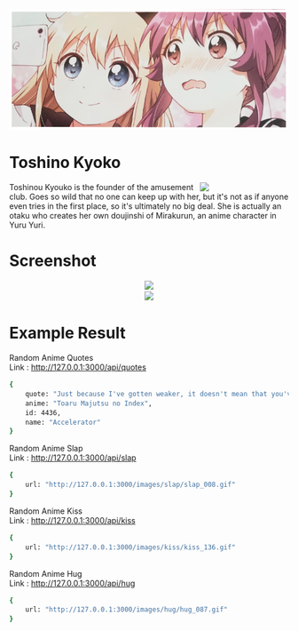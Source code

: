 <div align="center"><img src="https://raw.githubusercontent.com/Eilaluth/Ayano/main/img/ayanoxkyoko.png" /></div>

# Toshino Kyoko

<img src="https://static.wikia.nocookie.net/yuruyuri/images/4/46/KyokoToshino-NYS3.png/revision/latest/scale-to-width-down/350?cb=20201118084325" width="160" align="right" />

Toshinou Kyouko is the founder of the amusement club. Goes so wild that no one can keep up with her, but it's not as if anyone even tries in the first place, so it's ultimately no big deal. She is actually an otaku who creates her own doujinshi of Mirakurun, an anime character in Yuru Yuri.

# Screenshot

<div align="center">
  <img src="https://i.ibb.co/G9b024C/Desktop-Screenshot-2021-09-30-21-24-43-08.png"/><br/>
  <img src="https://i.ibb.co/MVbPH3k/Desktop-Screenshot-2021-09-30-21-37-30-50.png"/>
</div>

# Example Result

Random Anime Quotes <br/>
Link : http://127.0.0.1:3000/api/quotes
```bash
{
    quote: "Just because I've gotten weaker, it doesn't mean that you've gotten stronger, right?",
    anime: "Toaru Majutsu no Index",
    id: 4436,
    name: "Accelerator"
}
```

Random Anime Slap <br/>
Link : http://127.0.0.1:3000/api/slap
```bash
{
    url: "http://127.0.0.1:3000/images/slap/slap_008.gif"
}
```

Random Anime Kiss <br/>
Link : http://127.0.0.1:3000/api/kiss
```bash
{
    url: "http://127.0.0.1:3000/images/kiss/kiss_136.gif"
}
```

Random Anime Hug <br/>
Link : http://127.0.0.1:3000/api/hug
```bash
{
    url: "http://127.0.0.1:3000/images/hug/hug_087.gif"
}
```
